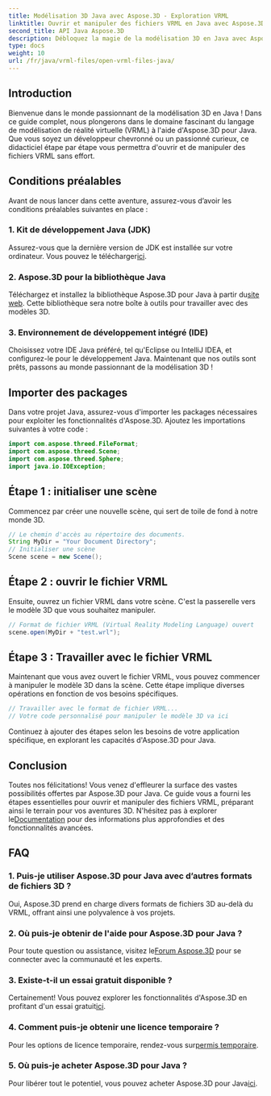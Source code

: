 ```yaml
---
title: Modélisation 3D Java avec Aspose.3D - Exploration VRML
linktitle: Ouvrir et manipuler des fichiers VRML en Java avec Aspose.3D
second_title: API Java Aspose.3D
description: Débloquez la magie de la modélisation 3D en Java avec Aspose.3D. Ouvrez et manipulez les fichiers VRML en toute transparence. Plongez dans un monde de possibilités illimitées !
type: docs
weight: 10
url: /fr/java/vrml-files/open-vrml-files-java/
---
```

## Introduction
Bienvenue dans le monde passionnant de la modélisation 3D en Java ! Dans ce guide complet, nous plongerons dans le domaine fascinant du langage de modélisation de réalité virtuelle (VRML) à l'aide d'Aspose.3D pour Java. Que vous soyez un développeur chevronné ou un passionné curieux, ce didacticiel étape par étape vous permettra d'ouvrir et de manipuler des fichiers VRML sans effort.
## Conditions préalables
Avant de nous lancer dans cette aventure, assurez-vous d’avoir les conditions préalables suivantes en place :
### 1. Kit de développement Java (JDK)
 Assurez-vous que la dernière version de JDK est installée sur votre ordinateur. Vous pouvez le télécharger[ici](https://www.oracle.com/java/technologies/javase-downloads.html).
### 2. Aspose.3D pour la bibliothèque Java
Téléchargez et installez la bibliothèque Aspose.3D pour Java à partir du[site web](https://releases.aspose.com/3d/java/). Cette bibliothèque sera notre boîte à outils pour travailler avec des modèles 3D.
### 3. Environnement de développement intégré (IDE)
Choisissez votre IDE Java préféré, tel qu'Eclipse ou IntelliJ IDEA, et configurez-le pour le développement Java.
Maintenant que nos outils sont prêts, passons au monde passionnant de la modélisation 3D !
## Importer des packages
Dans votre projet Java, assurez-vous d'importer les packages nécessaires pour exploiter les fonctionnalités d'Aspose.3D. Ajoutez les importations suivantes à votre code :
```java
import com.aspose.threed.FileFormat;
import com.aspose.threed.Scene;
import com.aspose.threed.Sphere;
import java.io.IOException;
```
## Étape 1 : initialiser une scène
Commencez par créer une nouvelle scène, qui sert de toile de fond à notre monde 3D.
```java
// Le chemin d'accès au répertoire des documents.
String MyDir = "Your Document Directory";
// Initialiser une scène
Scene scene = new Scene();
```
## Étape 2 : ouvrir le fichier VRML
Ensuite, ouvrez un fichier VRML dans votre scène. C'est la passerelle vers le modèle 3D que vous souhaitez manipuler.
```java
// Format de fichier VRML (Virtual Reality Modeling Language) ouvert
scene.open(MyDir + "test.wrl");
```
## Étape 3 : Travailler avec le fichier VRML
Maintenant que vous avez ouvert le fichier VRML, vous pouvez commencer à manipuler le modèle 3D dans la scène. Cette étape implique diverses opérations en fonction de vos besoins spécifiques.
```java
// Travailler avec le format de fichier VRML...
// Votre code personnalisé pour manipuler le modèle 3D va ici
```
Continuez à ajouter des étapes selon les besoins de votre application spécifique, en explorant les capacités d'Aspose.3D pour Java.
## Conclusion
Toutes nos félicitations! Vous venez d'effleurer la surface des vastes possibilités offertes par Aspose.3D pour Java. Ce guide vous a fourni les étapes essentielles pour ouvrir et manipuler des fichiers VRML, préparant ainsi le terrain pour vos aventures 3D.
 N'hésitez pas à explorer le[Documentation](https://reference.aspose.com/3d/java/) pour des informations plus approfondies et des fonctionnalités avancées.
## FAQ
### 1. Puis-je utiliser Aspose.3D pour Java avec d’autres formats de fichiers 3D ?
Oui, Aspose.3D prend en charge divers formats de fichiers 3D au-delà du VRML, offrant ainsi une polyvalence à vos projets.
### 2. Où puis-je obtenir de l'aide pour Aspose.3D pour Java ?
 Pour toute question ou assistance, visitez le[Forum Aspose.3D](https://forum.aspose.com/c/3d/18) pour se connecter avec la communauté et les experts.
### 3. Existe-t-il un essai gratuit disponible ?
 Certainement! Vous pouvez explorer les fonctionnalités d'Aspose.3D en profitant d'un essai gratuit[ici](https://releases.aspose.com/).
### 4. Comment puis-je obtenir une licence temporaire ?
 Pour les options de licence temporaire, rendez-vous sur[permis temporaire](https://purchase.aspose.com/temporary-license/).
### 5. Où puis-je acheter Aspose.3D pour Java ?
 Pour libérer tout le potentiel, vous pouvez acheter Aspose.3D pour Java[ici](https://purchase.aspose.com/buy).